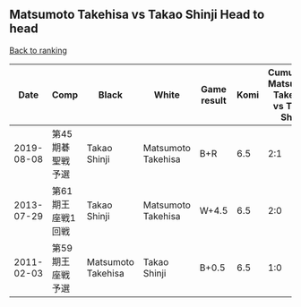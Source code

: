 ## Matsumoto Takehisa vs Takao Shinji Head to head

[Back to ranking](../../index.md)




| **Date** | **Comp** | **Black** | **White** | **Game result** | **Komi** | **Cumulative Matsumoto Takehisa vs Takao Shinji** | **Matsumoto Takehisa streak** | **Takao Shinji streak** | 
| --- | --- | --- | --- | --- | --- | --- | --- | --- |
| 2019-08-08 | 第45期碁聖戦予選 | Takao Shinji | Matsumoto Takehisa | B+R | 6.5 | 2:1 | 0 | 1 | 
| 2013-07-29 | 第61期王座戦1回戦 | Takao Shinji | Matsumoto Takehisa | W+4.5 | 6.5 | 2:0 | 2 | 0 | 
| 2011-02-03 | 第59期王座戦予選 | Matsumoto Takehisa | Takao Shinji | B+0.5 | 6.5 | 1:0 | 1 | 0 |




